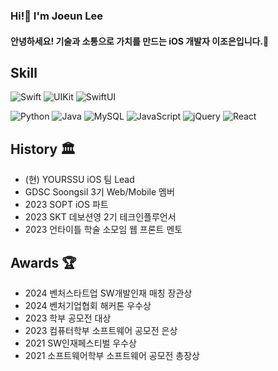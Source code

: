 <div align=left>
  
### Hi!👋 I'm Joeun Lee
#### 안녕하세요! 기술과 소통으로 가치를 만드는 iOS 개발자 이조은입니다.🍏


## Skill
![Swift](https://img.shields.io/badge/Swift-F46F27?style=flat-square&logo=Swift&logoColor=white)
![UIKit](https://img.shields.io/badge/UIKit-4B3A9F?style=flat-square&logo=Swift&logoColor=white)
![SwiftUI](https://img.shields.io/badge/SwiftUI-0F8AE9?style=flat-square&logo=Swift&logoColor=white)

<!--![HTML5](https://img.shields.io/badge/HTML5-E34F26.svg?style=flat-square&logo=html5&logoColor=white)
![CSS3](https://img.shields.io/badge/CSS3-1572B6.svg?style=flat-square&logo=css3&logoColor=white)
-->
![Python](https://img.shields.io/badge/Python-007396?style=flat-square&logo=Python&logoColor=white)
![Java](https://img.shields.io/badge/Java-007396?style=flat-square&logo=Java&logoColor=white)
![MySQL](https://img.shields.io/badge/MySQL-4479A1?style=flat-square&logo=MySQL&logoColor=ffffff)
![JavaScript](https://img.shields.io/badge/JavaScript-FFDC28.svg?style=flat-square&logo=javascript&logoColor=ffffff)
![jQuery](https://img.shields.io/badge/jQuery-0769AD?style=flat-square&logo=jQuery&logoColor=ffffff)
![React](https://img.shields.io/badge/React-00B1E7?style=flat-square&logo=React&logoColor=ffffff)

<!--
#### Tools
![VisualStudiocode](https://img.shields.io/badge/Visual%20Studio%20Code-007ACC?style=flat-square&logo=VisualStudioCode&logoColor=ffffff)
![Xcode](https://img.shields.io/badge/Xcode-4B3A9F.svg?style=flat-square&logo=Xcode&logoColor=white)
![Figma](https://img.shields.io/badge/figma-484848.svg?style=flat-square&logo=figma&logoColor=white)
![Notion](https://img.shields.io/badge/Notion-000000.svg?style=flat-square&logo=notion&logoColor=ffffff)
![Git](https://img.shields.io/badge/Git-F05032.svg?style=flat-square&logo=Git&logoColor=ffffff)
![Github](https://img.shields.io/badge/Github-181717.svg?style=flat-square&logo=Github&logoColor=ffffff)
![GitKraken](https://img.shields.io/badge/GitKraken-179287.svg?style=flat-square&logo=GitKraken&logoColor=ffffff)
  
![Google Tag Manager](https://img.shields.io/badge/Google%20Tag%20Manager-E7F6F5?style=flat-square&logo=GoogleTagManager&logoColor=246FDB)
![Google Analytics](https://img.shields.io/badge/Google%20Analytics-F9F3E5?style=flat-square&logo=GoogleAnalytics&logoColor=F5C300)
![Adobe Illustrator](https://img.shields.io/badge/Adobeillustrator-ff8c00.svg?style=flat-square&logo=adobeillustrator&logoColor=white)
![Adobe After Effects](https://img.shields.io/badge/Adobe%20After%20Effects-783BF9.svg?style=flat-square&logo=Adobe%20After%20Effects&logoColor=white)

-->


## History 🏛️
- (현) YOURSSU iOS 팀 Lead
- GDSC Soongsil 3기 Web/Mobile 멤버
- 2023 SOPT iOS 파트
- 2023 SKT 데보션영 2기 테크인플루언서
- 2023 언타이틀 학술 소모임 웹 프론트 멘토

## Awards 🏆
- 2024 벤처스타트업 SW개발인재 매칭 장관상
- 2024 벤처기업협회 해커톤 우수상
- 2023 학부 공모전 대상
- 2023 컴퓨터학부 소프트웨어 공모전 은상
- 2021 SW인재페스티벌 우수상
- 2021 소프트웨어학부 소프트웨어 공모전 총장상

<!--

[![Solved.ac
프로필](http://mazassumnida.wtf/api/v2/generate_badge?boj=joeun1005)](https://solved.ac/joeun1005)
-->

<!--
## More About Me 👀
<a href="https://joni-dev.tistory.com/"><img src="https://img.shields.io/badge/tistory-EC4815?style=flat-square&logo=tistory&logoColor=000000"/></a>
-->

